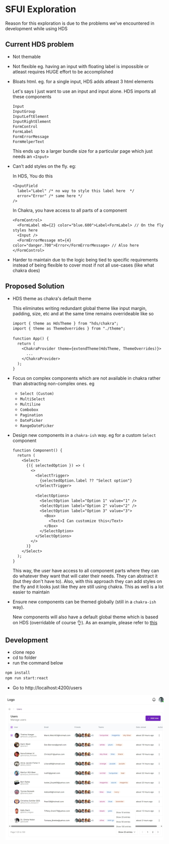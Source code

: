 # SFUI Exploration

Reason for this exploration is due to the problems we've encountered in development while using HDS

## Current HDS problem

- Not themable
- Not flexible eg. having an input with floating label is impossible or atleast requires HUGE effort to be accomplished
- Bloats html. eg. for a single input, HDS adds atleast 3 html elements

  Let's says I just want to use an input and input alone. HDS imports all these components

  ```
  Input
  InputGroup
  InputLeftElement
  InputRightElement
  FormControl
  FormLabel
  FormErrorMessage
  FormHelperText
  ```

  This ends up to a larger bundle size for a particular page which just needs an `<Input>`

- Can't add styles on the fly. eg:

  In HDS, You do this

  ```tsx
  <InputField
    label="Label" /* no way to style this label here  */
    error="Error" /* same here */
  />
  ```

  In Chakra, you have access to all parts of a component

  ```tsx
  <FormControl>
    <FormLabel mb={2} color="blue.600">Label<FormLabel> // On the fly styles here
    <Input />
    <FormErrorMessage mt={4} color="danger.700">Error</FormErrorMessage> // Also here
  </FormControl>
  ```

- Harder to maintain due to the logic being tied to specific requirements instead of being flexible to cover most if not all use-cases (like what chakra does)

## Proposed Solution

- HDS theme as chakra's default theme

  This eliminates writing redundant global theme like input margin, padding, size, etc and
  at the same time remains overrideable like so

  ```tsx
  import { theme as HdsTheme } from "hds/chakra";
  import { theme as ThemeOverrides } from "./theme";

  function App() {
    return (
      <ChakraProvider theme={extendTheme(HdsTheme, ThemeOverrides)}>
        ...
      </ChakraProvider>
    );
  }
  ```

- Focus on complex components which are not available in chakra rather than abstracting non-complex ones. eg

  - `Select (Custom)`
  - `MultiSelect`
  - `Multiline`
  - `Combobox`
  - `Pagination`
  - `DatePicker`
  - `RangeDatePicker`

- Design new components in a `chakra-ish` way. eg for a custom `Select` component

  ```tsx
  function Component() {
    return (
      <Select>
        {({ selectedOption }) => (
          <>
            <SelectTrigger>
              {selectedOption.label ?? "Select option"}
            </SelectTrigger>

            <SelectOptions>
              <SelectOption label="Option 1" value="1" />
              <SelectOption label="Option 2" value="2" />
              <SelectOption label="Option 3" value="3">
                <Box>
                  <Text>I Can customize this</Text>
                </Box>
              </SelectOption>
            </SelectOptions>
          </>
        )}
      </Select>
    );
  }
  ```

  This way, the user have access to all component parts where they can do whatever they want that will cater their needs. They can abstract it (but they don't have to).
  Also, with this approach they can add styles on the fly and it looks just like they are still using chakra.
  This as well is a lot easier to maintain

- Ensure new components can be themed globally (still in a `chakra-ish` way).

  New components will also have a default global theme which is based on HDS (overridable of course 👌).
  As an example, please refer to [this](https://chakra-ui.com/docs/components/alert/theming)

## Development

- clone repo
- cd to folder
- run the command below

```bash
npm install
npm run start:react
```

- Go to http://localhost:4200/users

![screenshot](/docs/screenshot.jpeg)

